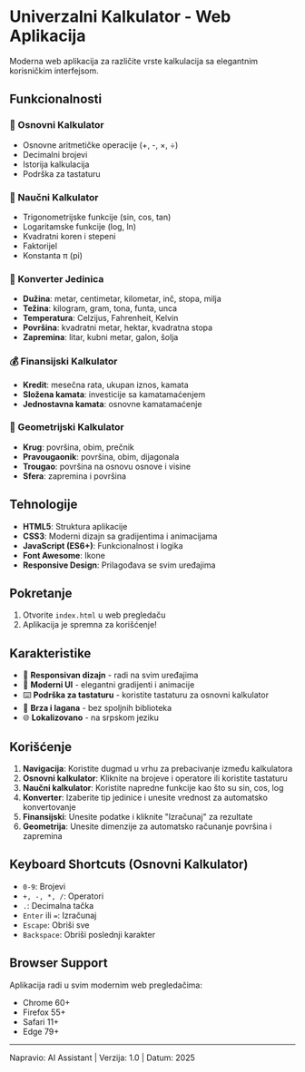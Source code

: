 # Univerzalni Kalkulator - Web Aplikacija

Moderna web aplikacija za različite vrste kalkulacija sa elegantnim korisničkim interfejsom.

## Funkcionalnosti

### 🧮 Osnovni Kalkulator
- Osnovne aritmetičke operacije (+, -, ×, ÷)
- Decimalni brojevi
- Istorija kalkulacija
- Podrška za tastaturu

### 🔬 Naučni Kalkulator
- Trigonometrijske funkcije (sin, cos, tan)
- Logaritamske funkcije (log, ln)
- Kvadratni koren i stepeni
- Faktorijel
- Konstanta π (pi)

### 🔄 Konverter Jedinica
- **Dužina**: metar, centimetar, kilometar, inč, stopa, milja
- **Težina**: kilogram, gram, tona, funta, unca
- **Temperatura**: Celzijus, Fahrenheit, Kelvin
- **Površina**: kvadratni metar, hektar, kvadratna stopa
- **Zapremina**: litar, kubni metar, galon, šolja

### 💰 Finansijski Kalkulator
- **Kredit**: mesečna rata, ukupan iznos, kamata
- **Složena kamata**: investicije sa kamatamaćenjem
- **Jednostavna kamata**: osnovne kamatamaćenje

### 📐 Geometrijski Kalkulator
- **Krug**: površina, obim, prečnik
- **Pravougaonik**: površina, obim, dijagonala
- **Trougao**: površina na osnovu osnove i visine
- **Sfera**: zapremina i površina

## Tehnologije

- **HTML5**: Struktura aplikacije
- **CSS3**: Moderni dizajn sa gradijentima i animacijama
- **JavaScript (ES6+)**: Funkcionalnost i logika
- **Font Awesome**: Ikone
- **Responsive Design**: Prilagođava se svim uređajima

## Pokretanje

1. Otvorite `index.html` u web pregledaču
2. Aplikacija je spremna za korišćenje!

## Karakteristike

- 📱 **Responsivan dizajn** - radi na svim uređajima
- 🎨 **Moderni UI** - elegantni gradijenti i animacije
- ⌨️ **Podrška za tastaturu** - koristite tastaturu za osnovni kalkulator
- 🚀 **Brza i lagana** - bez spoljnih biblioteka
- 🌐 **Lokalizovano** - na srpskom jeziku

## Korišćenje

1. **Navigacija**: Koristite dugmad u vrhu za prebacivanje između kalkulatora
2. **Osnovni kalkulator**: Kliknite na brojeve i operatore ili koristite tastaturu
3. **Naučni kalkulator**: Koristite napredne funkcije kao što su sin, cos, log
4. **Konverter**: Izaberite tip jedinice i unesite vrednost za automatsko konvertovanje
5. **Finansijski**: Unesite podatke i kliknite "Izračunaj" za rezultate
6. **Geometrija**: Unesite dimenzije za automatsko računanje površina i zapremina

## Keyboard Shortcuts (Osnovni Kalkulator)

- `0-9`: Brojevi
- `+, -, *, /`: Operatori
- `.`: Decimalna tačka
- `Enter` ili `=`: Izračunaj
- `Escape`: Obriši sve
- `Backspace`: Obriši poslednji karakter

## Browser Support

Aplikacija radi u svim modernim web pregledačima:
- Chrome 60+
- Firefox 55+
- Safari 11+
- Edge 79+

---

Napravio: AI Assistant | Verzija: 1.0 | Datum: 2025


